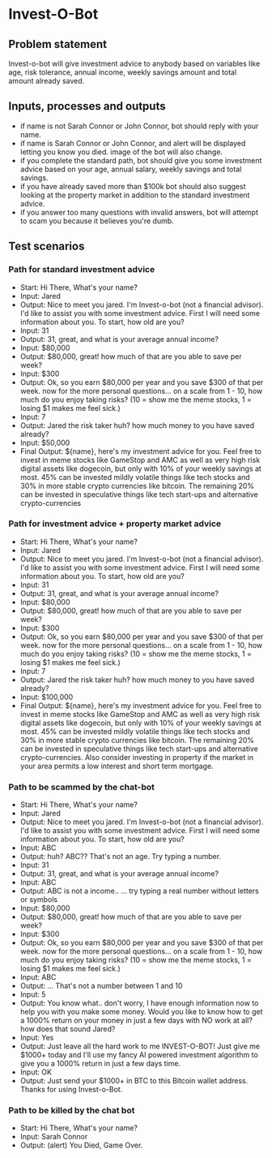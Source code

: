 # Invest-O-Bot

## Problem statement

Invest-o-bot will give investment advice to anybody based on variables like age, risk tolerance, annual income, weekly savings amount and total amount already saved.

## Inputs, processes and outputs

- if name is not Sarah Connor or John Connor, bot should reply with your name.
- if name is Sarah Connor or John Connor, and alert will be displayed letting you know you died. image of the bot will also change.
- if you complete the standard path, bot should give you some investment advice based on your age, annual salary, weekly savings and total savings.
- if you have already saved more than $100k bot should also suggest looking at the property market in addition to the standard investment advice.
- if you answer too many questions with invalid answers, bot will attempt to scam you because it believes you're dumb.

## Test scenarios

### Path for standard investment advice

- Start: Hi There, What's your name?
- Input: Jared
- Output: Nice to meet you jared. I'm Invest-o-bot (not a financial advisor). I'd like to assist you with some investment advice. First I will need some information about you. To start, how old are you?
- Input: 31
- Output: 31, great, and what is your average annual income?
- Input: $80,000
- Output: $80,000, great! how much of that are you able to save per week?
- Input: $300
- Output: Ok, so you earn $80,000 per year and you save $300 of that per week. now for the more personal questions... on a scale from 1 - 10, how much do you enjoy taking risks? (10 = show me the meme stocks, 1 = losing $1 makes me feel sick.)
- Input: 7
- Output: Jared the risk taker huh? how much money to you have saved already?
- Input: $50,000
- Final Output: ${name}, here's my investment advice for you. Feel free to invest in meme stocks like GameStop and AMC as well as very high risk digital assets like dogecoin, but only with 10% of your weekly savings at most. 45% can be invested mildly volatile things like tech stocks and 30% in more stable crypto currencies like bitcoin. The remaining 20% can be invested in speculative things like tech start-ups and alternative crypto-currencies

### Path for investment advice + property market advice

- Start: Hi There, What's your name?
- Input: Jared
- Output: Nice to meet you jared. I'm Invest-o-bot (not a financial advisor). I'd like to assist you with some investment advice. First I will need some information about you. To start, how old are you?
- Input: 31
- Output: 31, great, and what is your average annual income?
- Input: $80,000
- Output: $80,000, great! how much of that are you able to save per week?
- Input: $300
- Output: Ok, so you earn $80,000 per year and you save $300 of that per week. now for the more personal questions... on a scale from 1 - 10, how much do you enjoy taking risks? (10 = show me the meme stocks, 1 = losing $1 makes me feel sick.)
- Input: 7
- Output: Jared the risk taker huh? how much money to you have saved already?
- Input: $100,000
- Final Output: ${name}, here's my investment advice for you. Feel free to invest in meme stocks like GameStop and AMC as well as very high risk digital assets like dogecoin, but only with 10% of your weekly savings at most. 45% can be invested mildly volatile things like tech stocks and 30% in more stable crypto currencies like bitcoin. The remaining 20% can be invested in speculative things like tech start-ups and alternative crypto-currencies. Also consider investing in property if the market in your area permits a low interest and short term mortgage.

### Path to be scammed by the chat-bot

- Start: Hi There, What's your name?
- Input: Jared
- Output: Nice to meet you jared. I'm Invest-o-bot (not a financial advisor). I'd like to assist you with some investment advice. First I will need some information about you. To start, how old are you?
- Input: ABC
- Output: huh? ABC?? That's not an age. Try typing a number.
- Input: 31
- Output: 31, great, and what is your average annual income?
- Input: ABC
- Output: ABC is not a income.. ... try typing a real number without letters or symbols
- Input: $80,000
- Output: $80,000, great! how much of that are you able to save per week?
- Input: $300
- Output: Ok, so you earn $80,000 per year and you save $300 of that per week. now for the more personal questions... on a scale from 1 - 10, how much do you enjoy taking risks? (10 = show me the meme stocks, 1 = losing $1 makes me feel sick.)
- Input: ABC
- Output: ... That's not a number between 1 and 10
- Input: 5
- Output: You know what.. don't worry, I have enough information now to help you with you make some money. Would you like to know how to get a 1000% return on your money in just a few days with NO work at all? how does that sound Jared?
- Input: Yes
- Output: Just leave all the hard work to me INVEST-O-BOT! Just give me $1000+ today and I'll use my fancy AI powered investment algorithm to give you a 1000% return in just a few days time.
- Input: OK
- Output: Just send your $1000+ in BTC to this Bitcoin wallet address. Thanks for using Invest-o-Bot.

### Path to be killed by the chat bot

- Start: Hi There, What's your name?
- Input: Sarah Connor
- Output: (alert) You Died, Game Over.
